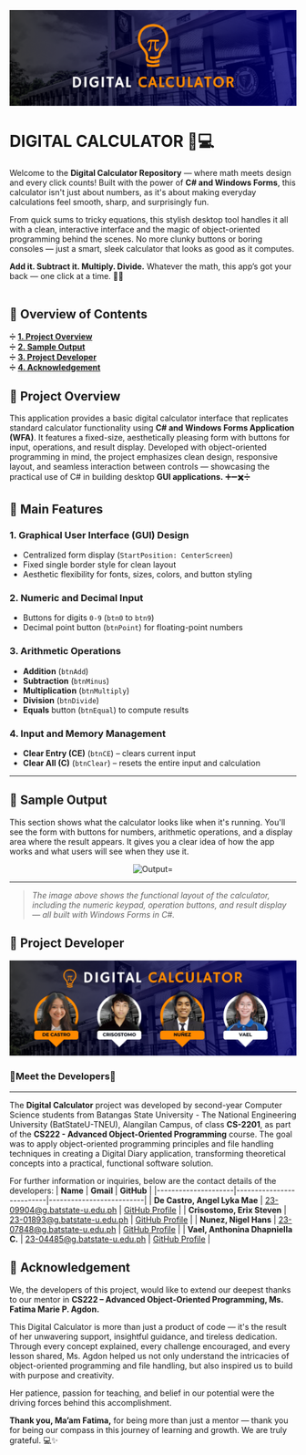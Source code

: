 <p align="center">
   <img src="ReadMe/3.png" alt="Developer="max-width: 100%; height: auto;">
</p>

# DIGITAL CALCULATOR 🧮💻
Welcome to the **Digital Calculator Repository** — where math meets design and every click counts! Built with the power of **C# and Windows Forms**, this calculator isn't just about numbers, as it's about making everyday calculations feel smooth, sharp, and surprisingly fun.

From quick sums to tricky equations, this stylish desktop tool handles it all with a clean, interactive interface and the magic of object-oriented programming behind the scenes. No more clunky buttons or boring consoles — just a smart, sleek calculator that looks as good as it computes.

**Add it. Subtract it. Multiply. Divide.**
Whatever the math, this app’s got your back — one click at a time. 🎯💡
<br>
<br>

## 🔢 Overview of Contents
➗ [**1. Project Overview**](#proj_overview)  
➗ [**2. Sample Output**](#proj_output)   
➗ [**3. Project Developer**](#proj_developer)  
➗ [**4. Acknowledgement**](#proj_acknowledge) 
<br>


## <a id = "proj_overview"> 🔢 Project Overview </a> 
This application provides a basic digital calculator interface that replicates standard calculator functionality using **C# and Windows Forms Application (WFA)**. It features a fixed-size, aesthetically pleasing form with buttons for input, operations, and result display. Developed with object-oriented programming in mind, the project emphasizes clean design, responsive layout, and seamless interaction between controls — showcasing the practical use of C# in building desktop **GUI applications.** ➕➖✖️➗

## 🌟 Main Features

### 1. Graphical User Interface (GUI) Design
- Centralized form display (`StartPosition: CenterScreen`)
- Fixed single border style for clean layout
- Aesthetic flexibility for fonts, sizes, colors, and button styling

### 2. Numeric and Decimal Input
- Buttons for digits `0-9` (`btn0` to `btn9`)
- Decimal point button (`btnPoint`) for floating-point numbers

### 3. Arithmetic Operations
- **Addition** (`btnAdd`)
- **Subtraction** (`btnMinus`)
- **Multiplication** (`btnMultiply`)
- **Division** (`btnDivide`)
- **Equals** button (`btnEqual`) to compute results

### 4. Input and Memory Management
- **Clear Entry (CE)** (`btnCE`) – clears current input
- **Clear All (C)** (`btnClear`) – resets the entire input and calculation

---

## <a id = "proj_output"> 🔢 Sample Output </a> 
This section shows what the calculator looks like when it's running. You'll see the form with buttons for numbers, arithmetic operations, and a display area where the result appears. It gives you a clear idea of how the app works and what users will see when they use it.
<p align="center">
   <img src="ReadMe/5.png" alt="Output="max-width: 100%; height: auto;">
</p>

---

> *The image above shows the functional layout of the calculator, including the numeric keypad, operation buttons, and result display — all built with Windows Forms in C#.*

## <a id = "proj_developer"> 🔢 Project Developer </a> 
<p align="center">
   <img src="ReadMe/4.png" alt="Developer="max-width: 100%; height: auto;">
</p>

### 🌟Meet the Developers🌟
---

The **Digital Calculator** project was developed by second-year Computer Science students from Batangas State University - The National Engineering University (BatStateU-TNEU), Alangilan Campus,  of class **CS-2201**, as part of the **CS222 - Advanced Object-Oriented Programming** course. The goal was to apply object-oriented programming principles and file handling techniques in creating a Digital Diary application, transforming theoretical concepts into a practical, functional software solution.

For further information or inquiries, below are the contact details of the developers:
| **Name**            | **Gmail**                | **GitHub**               |
|---------------------|--------------------------|--------------------------|
| **De Castro, Angel Lyka Mae**    | 23-09904@g.batstate-u.edu.ph     | [GitHub Profile](https://github.com/Decastro122604) |
| **Crisostomo, Erix Steven**    | 23-01893@g.batstate-u.edu.ph     | [GitHub Profile](https://github.com/developer2) |
| **Nunez, Nigel Hans**    | 23-07848@g.batstate-u.edu.ph    | [GitHub Profile](https://github.com/NigelHans) |
| **Vael, Anthonina Dhapniella C.**   | 23-04485@g.batstate-u.edu.ph     | [GitHub Profile](https://github.com/andavael) |
<br>

## <a id = "proj_acknowledge"> 🔢 Acknowledgement </a> 
We, the developers of this project, would like to extend our deepest thanks to our mentor in **CS222 – Advanced Object-Oriented Programming, Ms. Fatima Marie P. Agdon.**

This Digital Calculator is more than just a product of code — it's the result of her unwavering support, insightful guidance, and tireless dedication. Through every concept explained, every challenge encouraged, and every lesson shared, Ms. Agdon helped us not only understand the intricacies of object-oriented programming and file handling, but also inspired us to build with purpose and creativity.

Her patience, passion for teaching, and belief in our potential were the driving forces behind this accomplishment. 

**Thank you, Ma’am Fatima,** for being more than just a mentor — thank you for being our compass in this journey of learning and growth. We are truly grateful. 💻✨
<br>
